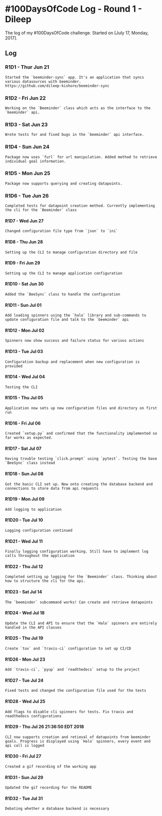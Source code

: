 # #100DaysOfCode Log - Round 1 - Dileep

The log of my #100DaysOfCode challenge. Started on [July 17, Monday, 2017].

## Log

### R1D1 - Thur Jun 21
    Started the `beeminder-sync` app. It's an application that syncs various datasources with beeminder.
    https://github.com/dileep-kishore/beeminder-sync

### R1D2 - Fri Jun 22
    Working on the `Beeminder` class which acts as the interface to the `beeminder` api.

### R1D3 - Sat Jun 23
    Wrote tests for and fixed bugs in the `beeminder` api interface.

### R1D4 - Sun Jun 24
    Package now uses `furl` for url manipulation. Added method to retrieve individual goal information.

### R1D5 - Mon Jun 25
    Package now supports querying and creating datapoints.

### R1D6 - Tue Jun 26
    Completed tests for datapoint creation method. Currently implementing the cli for the `Beeminder` class

#### R1D7 - Wed Jun 27
    Changed configuration file type from `json` to `ini`

#### R1D8 - Thu Jun 28
    Setting up the CLI to manage configuration directory and file

#### R1D9 - Fri Jun 29
    Setting up the CLI to manage application configuration

#### R1D10 - Sat Jun 30
    Added the `BeeSync` class to handle the configuration

#### R1D11 - Sun Jul 01
    Add loading spinners using the `halo` library and sub-commands to update configuration file and talk to the `beeminder` api

#### R1D12 - Mon Jul 02
    Spinners now show success and failure status for various actions

#### R1D13 - Tue Jul 03
    Configuration backup and replacement when new configuration is provided

#### R1D14 - Wed Jul 04
    Testing the CLI

#### R1D15 - Thu Jul 05
    Application now sets up new configuration files and directory on first run

#### R1D16 - Fri Jul 06
    Created `setup.py` and confirmed that the functionality implemented so far works as expected.

#### R1D17 - Sat Jul 07
    Having trouble testing `click.prompt` using `pytest`. Testing the base `BeeSync` class instead

#### R1D18 - Sun Jul 08
    Got the basic CLI set up. Now onto creating the database backend and connections to store data from api requests

#### R1D19 - Mon Jul 09
    Add logging to application

#### R1D20 - Tue Jul 10
    Logging configuration continued

#### R1D21 - Wed Jul 11
    Finally logging configuration working. Still have to implement log calls throughout the application

#### R1D22 - Thu Jul 12
    Completed setting up logging for the `Beeminder` class. Thinking about how to structure the cli for the api.

#### R1D23 - Sat Jul 14
    The `beeminder` subcommand works! Can create and retrieve datapoints

#### R1D24 - Wed Jul 18
    Update the CLI and API to ensure that the `Halo` spinners are entirely handled in the API classes

#### R1D25 - Thu Jul 19
    Create `tox` and `travis-ci` configuration to set up CI/CD

#### R1D26 - Mon Jul 23
    Add `travis-ci`, `pyup` and `readthedocs` setup to the project

#### R1D27 - Tue Jul 24
    Fixed tests and changed the configuration file used for the tests

#### R1D28 - Wed Jul 25
    Add flags to disable cli spinners for tests. Fix travis and readthedocs configurations

#### R1D29 - Thu Jul 26 21:36:50 EDT 2018
    CLI now supports creation and retieval of datapoints from beeminder goals. Progress is displayed using `Halo` spinners, every event and api call is logged

#### R1D30 - Fri Jul 27
    Created a gif recording of the working app

#### R1D31 - Sun Jul 29
    Updated the gif recording for the README

#### R1D32 - Tue Jul 31
    Debating whether a database backend is necessary
